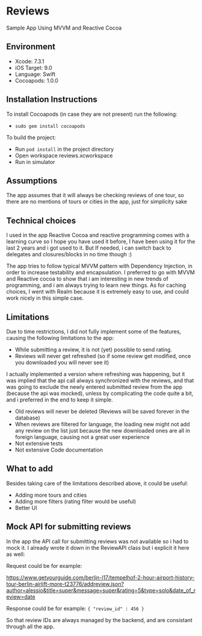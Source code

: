 # Reviews
Sample App Using MVVM and Reactive Cocoa

## Environment 

- Xcode: 7.3.1
- iOS Target: 9.0
- Language: Swift
- Cocoapods: 1.0.0

## Installation Instructions

To install Cocoapods (in case they are not present) run the following:

- `sudo gem install cocoapods`

To build the project:

- Run `pod install` in the project directory
- Open workspace reviews.xcworkspace
- Run in simulator

## Assumptions

The app assumes that it will always be checking reviews of one tour, so there are no mentions of tours or cities in the app, just for simplicity sake

## Technical choices

I used in the app Reactive Cocoa and reactive programming comes with a learning curve so I hope you have used it before, I have been using it for the last 2 years and i got used to it. But If needed, i can switch back to delegates and closures/blocks in no time though :)

The app tries to follow typical MVVM pattern with Dependency Injection, in order to increase testability and encapsulation. 
I preferred to go with MVVM and Reactive cocoa to show that i am interesting in new trends of programming, and i am always trying to learn new things.
As for caching choices, I went with Realm because it is extremely easy to use, and could work nicely in this simple case.

## Limitations

Due to time restrictions, I did not fully implement some of the features, causing the following limitations to the app:

- While submitting a review, it is not (yet) possible to send rating. 
- Reviews will never get refreshed (so if some review get modified, once you downloaded you will never see it)

I actually implemented a version where refreshing was happening, but it was implied that the api call always synchronized with the reviews, and that was going to exclude the newly entered submitted review from the app (because the api was mocked), unless by complicating the code quite a bit, and i preferred in the end to keep it simple.

- Old reviews will never be deleted (Reviews will be saved forever in the database)
- When reviews are filtered for language, the loading new might not add any review on the list just because the new downloaded ones are all in foreign language, causing not a great user experience
- Not extensive tests 
- Not extensive Code documentation

## What to add

Besides taking care of the limitations described above, it could be useful:

- Adding more tours and cities
- Adding more filters (rating filter would be useful)
- Better UI

## Mock API for submitting reviews

In the app the API call for submitting reviews was not available so i had to mock it. I already wrote it down in the ReviewAPI class but i explicit it here as well:

Request could be for example:

https://www.getyourguide.com/berlin-l17/tempelhof-2-hour-airport-history-tour-berlin-airlift-more-t23776/addreview.json?author=alessio&title=super&message=super&rating=5&type=solo&date_of_review=date

Response could be for example:
 `{
  "review_id" : 456
}`

So that review IDs are always managed by the backend, and are consistant through all the app.
